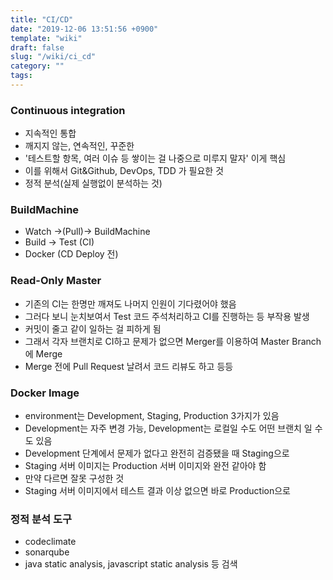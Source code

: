 ```yaml
---
title: "CI/CD"
date: "2019-12-06 13:51:56 +0900"
template: "wiki"
draft: false
slug: "/wiki/ci_cd"
category: ""
tags:
---
```


### Continuous integration

- 지속적인 통합
- 깨지지 않는, 연속적인, 꾸준한
- '테스트할 항목, 여러 이슈 등 쌓이는 걸 나중으로 미루지 말자' 이게 핵심
- 이를 위해서 Git&Github, DevOps, TDD 가 필요한 것
- 정적 분석(실제 실행없이 분석하는 것)

### BuildMachine

- Watch ->(Pull)-> BuildMachine
- Build -> Test (CI)
- Docker (CD Deploy 전)

### Read-Only Master

- 기존의 CI는 한명만 깨져도 나머지 인원이 기다렸어야 했음
- 그러다 보니 눈치보여서 Test 코드 주석처리하고 CI를 진행하는 등 부작용 발생
- 커밋이 줄고 같이 일하는 걸 피하게 됨
- 그래서 각자 브랜치로 CI하고 문제가 없으면 Merger를 이용하여 Master Branch에 Merge
- Merge 전에 Pull Request 날려서 코드 리뷰도 하고 등등

### Docker Image

- environment는 Development, Staging, Production 3가지가 있음
- Development는 자주 변경 가능, Development는 로컬일 수도 어떤 브랜치 일 수도 있음
- Development 단계에서 문제가 없다고 완전히 검증됐을 때 Staging으로
- Staging 서버 이미지는 Production 서버 이미지와 완전 같아야 함
- 만약 다르면 잘못 구성한 것
- Staging 서버 이미지에서 테스트 결과 이상 없으면 바로 Production으로

### 정적 분석 도구

- codeclimate
- sonarqube
- java static analysis, javascript static analysis 등 검색
